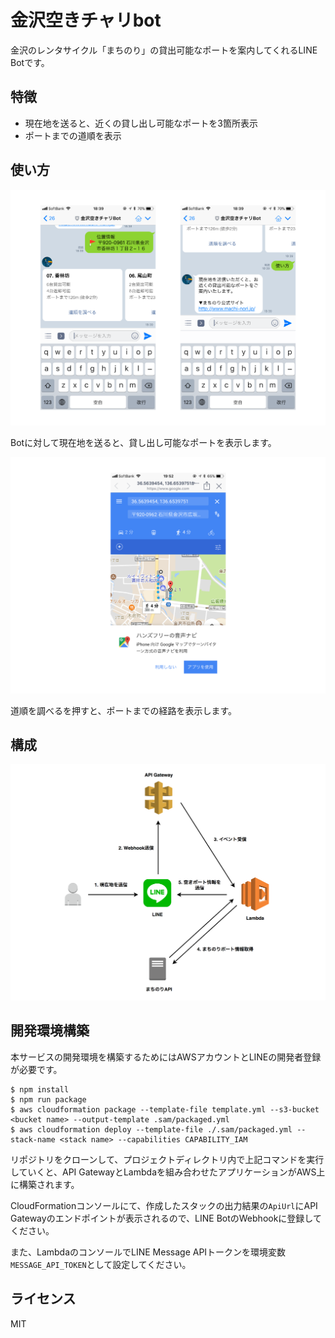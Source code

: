# 金沢空きチャリbot
金沢のレンタサイクル「まちのり」の貸出可能なポートを案内してくれるLINE Botです。

## 特徴
* 現在地を送ると、近くの貸し出し可能なポートを3箇所表示
* ポートまでの道順を表示

## 使い方
![](./images/usage.png)

Botに対して現在地を送ると、貸し出し可能なポートを表示します。

![](./images/usage2.png)

道順を調べるを押すと、ポートまでの経路を表示します。

## 構成
![](./images/architecture.png)

## 開発環境構築
本サービスの開発環境を構築するためにはAWSアカウントとLINEの開発者登録が必要です。

```
$ npm install
$ npm run package
$ aws cloudformation package --template-file template.yml --s3-bucket <bucket name> --output-template .sam/packaged.yml
$ aws cloudformation deploy --template-file ./.sam/packaged.yml --stack-name <stack name> --capabilities CAPABILITY_IAM
```
リポジトリをクローンして、プロジェクトディレクトリ内で上記コマンドを実行していくと、API GatewayとLambdaを組み合わせたアプリケーションがAWS上に構築されます。

CloudFormationコンソールにて、作成したスタックの出力結果の`ApiUrl`にAPI Gatewayのエンドポイントが表示されるので、LINE BotのWebhookに登録してください。

また、LambdaのコンソールでLINE Message APIトークンを環境変数`MESSAGE_API_TOKEN`として設定してください。

## ライセンス
MIT
